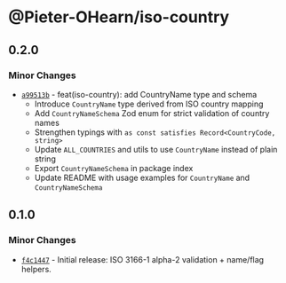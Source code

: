 # @Pieter-OHearn/iso-country

## 0.2.0

### Minor Changes

- [`a99513b`](https://github.com/POH8479/toolbox/commit/a99513b2501fad18693772340b0c09b07112f81a) - feat(iso-country): add CountryName type and schema
  - Introduce `CountryName` type derived from ISO country mapping
  - Add `CountryNameSchema` Zod enum for strict validation of country names
  - Strengthen typings with `as const satisfies Record<CountryCode, string>`
  - Update `ALL_COUNTRIES` and utils to use `CountryName` instead of plain string
  - Export `CountryNameSchema` in package index
  - Update README with usage examples for `CountryName` and `CountryNameSchema`

## 0.1.0

### Minor Changes

- [`f4c1447`](https://github.com/POH8479/toolbox/commit/f4c1447696a8ef56111603f3d346b786c49c4468) - Initial release: ISO 3166-1 alpha-2 validation + name/flag helpers.
